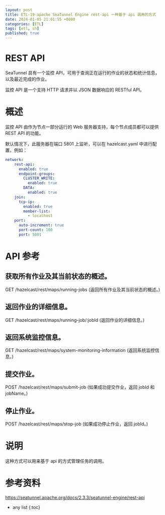```yaml
---
layout: post
title: ETL-19-apache SeaTunnel Engine rest-api 一种基于 api 调用的方式
date: 2024-01-05 21:01:55 +0800
categories: [ETL]
tags: [etl, sh]
published: true
---
```


# REST API

SeaTunnel 具有一个监控 API，可用于查询正在运行的作业的状态和统计信息，以及最近完成的作业。

监控 API 是一个支持 HTTP 请求并以 JSON 数据响应的 RESTful API。

# 概述

监控 API 由作为节点一部分运行的 Web 服务器支持，每个节点成员都可以提供 REST API 的功能。

默认情况下，此服务器在端口 5801 上监听，可以在 hazelcast.yaml 中进行配置，例如：

```yaml
network:
    rest-api:
      enabled: true
      endpoint-groups:
        CLUSTER_WRITE:
          enabled: true
        DATA:
          enabled: true
    join:
      tcp-ip:
        enabled: true
        member-list:
          - localhost
    port:
      auto-increment: true
      port-count: 100
      port: 5801
```

# API 参考

## 获取所有作业及其当前状态的概述。

GET
/hazelcast/rest/maps/running-jobs
(返回所有作业及其当前状态的概述。)

## 返回作业的详细信息。

GET
/hazelcast/rest/maps/running-job/:jobId
(返回作业的详细信息。)

## 返回系统监控信息。

GET
/hazelcast/rest/maps/system-monitoring-information
(返回系统监控信息。)

## 提交作业。

POST
/hazelcast/rest/maps/submit-job
(如果成功提交作业，返回 jobId 和 jobName。)

## 停止作业。

POST
/hazelcast/rest/maps/stop-job
(如果成功停止作业，返回 jobId。)

# 说明

这种方式可以用来基于 api 的方式管理任务的调用。

# 参考资料

https://seatunnel.apache.org/docs/2.3.3/seatunnel-engine/rest-api

* any list
{:toc}